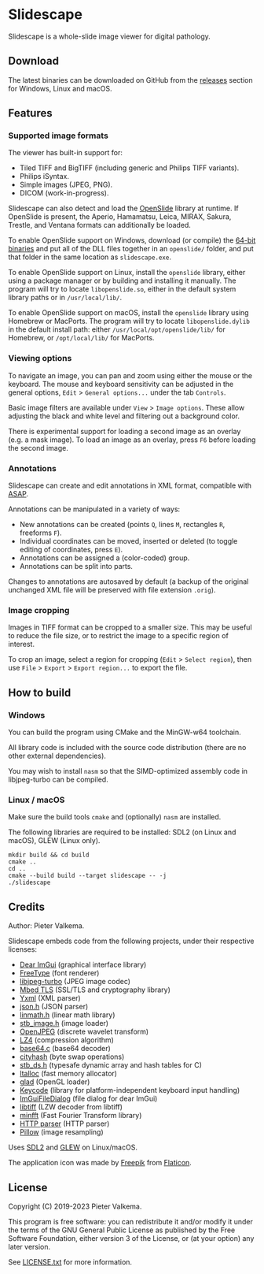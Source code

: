 # Slidescape

Slidescape is a whole-slide image viewer for digital pathology.

## Download
The latest binaries can be downloaded on GitHub from the [releases](https://github.com/amspath/slidescape/releases) section
for Windows, Linux and macOS.


## Features

### Supported image formats

The viewer has built-in support for:
* Tiled TIFF and BigTIFF (including generic and Philips TIFF variants).
* Philips iSyntax.
* Simple images (JPEG, PNG).
* DICOM (work-in-progress).

Slidescape can also detect and load the [OpenSlide](https://github.com/openslide/openslide) library at runtime.
If OpenSlide is present, the Aperio, Hamamatsu, Leica, MIRAX, Sakura, Trestle, and Ventana formats can additionally be loaded.

To enable OpenSlide support on Windows, download (or compile) the [64-bit binaries](https://openslide.org/download/)
and put all of the DLL files together in an `openslide/` folder, and put that folder in the same location as `slidescape.exe`.

To enable OpenSlide support on Linux, install the `openslide` library, either using a package manager or
by building and installing it manually. The program will try to locate `libopenslide.so`, either in the
default system library paths or in `/usr/local/lib/`.

To enable OpenSlide support on macOS, install the `openslide` library using Homebrew or MacPorts.
The program will try to locate `libopenslide.dylib` in the default install path: either `/usr/local/opt/openslide/lib/` for
Homebrew, or `/opt/local/lib/` for MacPorts.

### Viewing options

To navigate an image, you can pan and zoom using either the mouse or the keyboard.
The mouse and keyboard sensitivity can be adjusted in the general options,
`Edit` > `General options...` under the tab `Controls`.

Basic image filters are available under `View` > `Image options`. 
These allow adjusting the black and white level and filtering out a background color.

There is experimental support for loading a second image as an overlay (e.g. a mask image).
To load an image as an overlay, press `F6` before loading the second image.


### Annotations
Slidescape can create and edit annotations in XML format, 
compatible with [ASAP](https://github.com/computationalpathologygroup/ASAP).

Annotations can be manipulated in a variety of ways:
* New annotations can be created (points `Q`, lines `M`, rectangles `R`, freeforms `F`).
* Individual coordinates can be moved, inserted or deleted (to toggle editing of coordinates, press `E`).
* Annotations can be assigned a (color-coded) group.
* Annotations can be split into parts.

Changes to annotations are autosaved by default (a backup of the original unchanged XML file will be preserved with file extension `.orig`).

### Image cropping

Images in TIFF format can be cropped to a smaller size. This may be useful to reduce the file size, or to restrict the image to a specific region of interest.

To crop an image, select a region for cropping (`Edit` > `Select region`), then use `File` > `Export` > `Export region...` to export the file.


## How to build

### Windows
You can build the program using CMake and the MinGW-w64 toolchain.

All library code is included with the source code distribution (there are no other external dependencies).

You may wish to install `nasm` so that the SIMD-optimized assembly code in libjpeg-turbo can be compiled.

### Linux / macOS

Make sure the build tools `cmake` and (optionally) `nasm` are installed.

The following libraries are required to be installed: SDL2 (on Linux and macOS), GLEW (Linux only).
```
mkdir build && cd build
cmake ..
cd ..
cmake --build build --target slidescape -- -j
./slidescape
```


## Credits

Author: Pieter Valkema.

Slidescape embeds code from the following projects, under their respective licenses:
* [Dear ImGui](https://github.com/ocornut/imgui) (graphical interface library)
* [FreeType](https://www.freetype.org/index.html) (font renderer)
* [libjpeg-turbo](https://github.com/libjpeg-turbo/libjpeg-turbo) (JPEG image codec)
* [Mbed TLS](https://github.com/ARMmbed/mbedtls) (SSL/TLS and cryptography library)
* [Yxml](https://dev.yorhel.nl/yxml) (XML parser)
* [json.h](https://github.com/sheredom/json.h) (JSON parser)
* [linmath.h](https://github.com/datenwolf/linmath.h) (linear math library)
* [stb_image.h](https://github.com/nothings/stb) (image loader)
* [OpenJPEG](https://github.com/uclouvain/openjpeg) (discrete wavelet transform)
* [LZ4](https://github.com/lz4/lz4) (compression algorithm)
* [base64.c](http://web.mit.edu/freebsd/head/contrib/wpa/src/utils/base64.c) (base64 decoder)
* [cityhash](https://github.com/google/cityhash/blob/8af9b8c2b889d80c22d6bc26ba0df1afb79a30db/src/city.cc#L50) (byte swap operations)
* [stb_ds.h](https://github.com/nothings/stb/blob/master/stb_ds.h) (typesafe dynamic array and hash tables for C)
* [ltalloc](https://github.com/r-lyeh-archived/ltalloc) (fast memory allocator)
* [glad](https://github.com/Dav1dde/glad) (OpenGL loader)
* [Keycode](https://github.com/depp/keycode) (library for platform-independent keyboard input handling)
* [ImGuiFileDialog](https://github.com/aiekick/ImGuiFileDialog) (file dialog for dear ImGui)
* [libtiff](https://gitlab.com/libtiff/libtiff) (LZW decoder from libtiff)
* [minfft](https://github.com/aimukhin/minfft) (Fast Fourier Transform library)
* [HTTP parser](https://github.com/nodejs/http-parser) (HTTP parser)
* [Pillow](https://github.com/python-pillow/Pillow/tree/main) (image resampling)

Uses [SDL2](https://www.libsdl.org/download-2.0.php) and [GLEW](http://glew.sourceforge.net/) on Linux/macOS.

The application icon was made by [Freepik](https://www.flaticon.com/authors/freepik) from [Flaticon](https://www.flaticon.com/).

## License

Copyright (C) 2019-2023 Pieter Valkema. 

This program is free software: you can redistribute it and/or modify 
it under the terms of the GNU General Public License as published by
the Free Software Foundation, either version 3 of the License, or
(at your option) any later version.

See [LICENSE.txt](https://github.com/amspath/slidescape/blob/master/LICENSE.txt) for more information.
